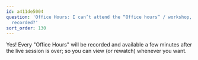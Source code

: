 ```yaml
---
id: a411de5004
question: 'Office Hours: I can’t attend the “Office hours” / workshop, will it be
  recorded?'
sort_order: 130
---
```


Yes! Every "Office Hours" will be recorded and available a few minutes after the live session is over; so you can view (or rewatch) whenever you want.